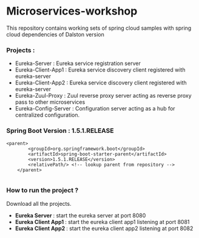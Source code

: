 # Microservices-workshop
This repository contains working sets of spring cloud samples with spring cloud dependencies of Dalston version

### Projects :

* Eureka-Server : Eureka service registration server 
* Eureka-Client-App1 : Eureka service discovery client registered with eureka-server
* Eureka-Client-App2 : Eureka service discovery client registered with eureka-server
* Eureka-Zuul-Proxy : Zuul reverse proxy server acting as reverse proxy pass to other microservices
* Eureka-Config-Server : Configuration server acting as a hub for centralized configuration.




### Spring Boot Version : 1.5.1.RELEASE

```
<parent>
		<groupId>org.springframework.boot</groupId>
		<artifactId>spring-boot-starter-parent</artifactId>
		<version>1.5.1.RELEASE</version>
		<relativePath/> <!-- lookup parent from repository -->
	</parent>
  
  ```

### How to run the project ? 

Download all the projects. 

* <b>Eureka Server </b> : start the eureka server at port 8080
* <b> Eureka Client App1 </b> : start the eureka client app1 listening at port 8081
* <b> Eureka Client App2 </b> : start the eureka client app2 listening at port 8082
